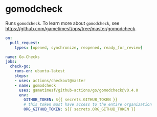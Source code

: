 # gomodcheck

Runs `gomodcheck`. To learn more about `gomodcheck`, see https://github.com/gametimesf/ops/tree/master/gomodcheck.

```yml
on:
  pull_request:
    types: [opened, synchronize, reopened, ready_for_review]

name: Go-Checks
jobs:
  check-go:
    runs-on: ubuntu-latest
    steps:
    - uses: actions/checkout@master
    - name: gomodcheck
      uses: gametimesf/github-actions/go/gomodcheck@v0.4.0
      env:
        GITHUB_TOKEN: ${{ secrets.GITHUB_TOKEN }}
        # this token must have access to the entire organization
        ORG_GITHUB_TOKEN: ${{ secrets.ORG_GITHUB_TOKEN }}
```
